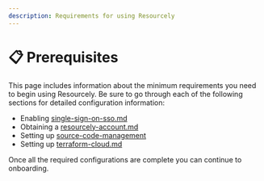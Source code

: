 ```yaml
---
description: Requirements for using Resourcely
---
```


# 📋 Prerequisites

This page includes information about the minimum requirements you need to begin using Resourcely. Be sure to go through each of the following sections for detailed configuration information:

* Enabling [single-sign-on-sso.md](single-sign-on-sso.md "mention")
* Obtaining a [resourcely-account.md](resourcely-account.md "mention")
* Setting up [source-code-management](source-code-management/ "mention")
* Setting up [terraform-cloud.md](terraform-integration/terraform-cloud.md "mention")

Once all the required configurations are complete you can continue to onboarding.
